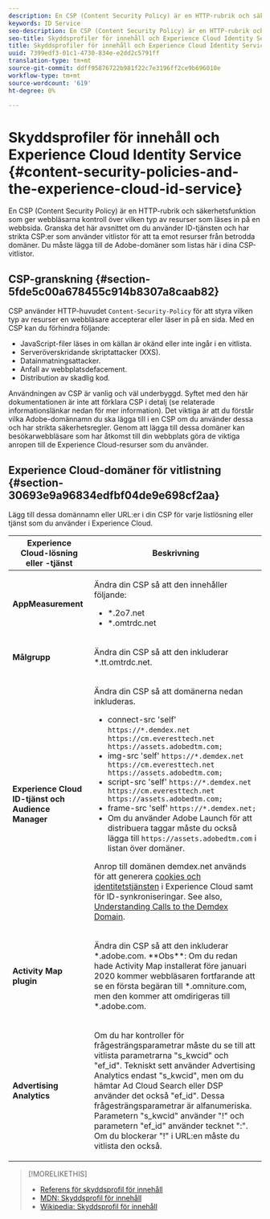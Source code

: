 ```yaml
---
description: En CSP (Content Security Policy) är en HTTP-rubrik och säkerhetsfunktion som ger webbläsarna kontroll över vilken typ av resurser som läses in på en webbsida. Granska det här avsnittet om du använder ID-tjänsten och har strikta CSP:er som använder vitlistor för att ta emot resurser från betrodda domäner. Du måste lägga till de Adobe-domäner som listas här i dina CSP-vitlistor.
keywords: ID Service
seo-description: En CSP (Content Security Policy) är en HTTP-rubrik och säkerhetsfunktion som ger webbläsarna kontroll över vilken typ av resurser som läses in på en webbsida. Granska det här avsnittet om du använder ID-tjänsten och har strikta CSP:er som använder vitlistor för att ta emot resurser från betrodda domäner. Du måste lägga till de Adobe-domäner som listas här i dina CSP-vitlistor.
seo-title: Skyddsprofiler för innehåll och Experience Cloud Identity Service
title: Skyddsprofiler för innehåll och Experience Cloud Identity Service
uuid: 7399edf3-01c1-4730-834e-e2dd2c5791ff
translation-type: tm+mt
source-git-commit: ddff95876722b981f22c7e3196ff2ce9b696010e
workflow-type: tm+mt
source-wordcount: '619'
ht-degree: 0%

---
```



# Skyddsprofiler för innehåll och Experience Cloud Identity Service {#content-security-policies-and-the-experience-cloud-id-service}

En CSP (Content Security Policy) är en HTTP-rubrik och säkerhetsfunktion som ger webbläsarna kontroll över vilken typ av resurser som läses in på en webbsida. Granska det här avsnittet om du använder ID-tjänsten och har strikta CSP:er som använder vitlistor för att ta emot resurser från betrodda domäner. Du måste lägga till de Adobe-domäner som listas här i dina CSP-vitlistor.

## CSP-granskning {#section-5fde5c00a678455c914b8307a8caab82}

CSP använder HTTP-huvudet `Content-Security-Policy` för att styra vilken typ av resurser en webbläsare accepterar eller läser in på en sida. Med en CSP kan du förhindra följande:

* JavaScript-filer läses in om källan är okänd eller inte ingår i en vitlista.
* Serveröverskridande skriptattacker (XXS).
* Datainmatningsattacker.
* Anfall av webbplatsdefacement.
* Distribution av skadlig kod.

Användningen av CSP är vanlig och väl underbyggd. Syftet med den här dokumentationen är inte att förklara CSP i detalj (se relaterade informationslänkar nedan för mer information). Det viktiga är att du förstår vilka Adobe-domännamn du ska lägga till i en CSP om du använder dessa och har strikta säkerhetsregler. Genom att lägga till dessa domäner kan besökarwebbläsare som har åtkomst till din webbplats göra de viktiga anropen till de Experience Cloud-resurser som du använder.

## Experience Cloud-domäner för vitlistning {#section-30693e9a96834edfbf04de9e698cf2aa}

Lägg till dessa domännamn eller URL:er i din CSP för varje listlösning eller tjänst som du använder i Experience Cloud.

<table id="table_EC9FC999A62D4B7A830CE73B0AB9EF3C"> 
 <thead> 
  <tr> 
   <th colname="col1" class="entry"> Experience Cloud-lösning eller -tjänst </th> 
   <th colname="col2" class="entry"> Beskrivning </th> 
  </tr> 
 </thead>
 <tbody> 
  <tr> 
   <td colname="col1"> <p> <b>AppMeasurement</b> </p> </td> 
   <td colname="col2"> <p>Ändra din CSP så att den innehåller följande: </p> <p> 
     <ul id="ul_7522AE83A03A4115A84DF5B32D6DD79B"> 
      <li id="li_AB1EC161FB154BEDA1BEFE76C8A38A90"> <span class="codeph"> *.2o7.net</span> </li> 
      <li id="li_4B12A283716746949201528CD6AF529E"> <span class="codeph"> *.omtrdc.net</span> </li> 
     </ul> </p> </td> 
  </tr> 
  <tr> 
   <td colname="col1"> <p> <b>Målgrupp</b> </p> </td> 
   <td colname="col2"> <p>Ändra din CSP så att den inkluderar <span class="codeph"> *.tt.omtrdc.net</span>. </p> </td> 
  </tr> 
  <tr> 
   <td colname="col1"> <p> <b>Experience Cloud ID-tjänst och Audience Manager</b> </p> </td> 
   <td colname="col2"> <p>Ändra din CSP så att domänerna nedan inkluderas.</p> 
   <p><ul>
   <li>connect-src 'self' <code>https://*.demdex.net https://cm.everesttech.net https://assets.adobedtm.com;</code></li>
   <li>img-src 'self' <code>https://*.demdex.net https://cm.everesttech.net https://assets.adobedtm.com;</code></li>
   <li>script-src 'self' <code>https://*.demdex.net https://cm.everesttech.net https://assets.adobedtm.com;</code></li>
   <li>frame-src 'self' <code>https://*.demdex.net;</code></li>
   <li>Om du använder Adobe Launch för att distribuera taggar måste du också lägga till <code>https://assets.adobedtm.com</code> i listan över domäner.</li></ul></p> <p>Anrop till domänen <span class="codeph"> demdex.net</span> används för att generera <a href="../introduction/cookies.md" format="dita" scope="local"> cookies och identitetstjänsten</a> i Experience Cloud samt för ID-synkroniseringar. See also, <a href="https://docs.adobe.com/content/help/en/audience-manager/user-guide/reference/demdex-calls.html" format="https" scope="external"> Understanding Calls to the Demdex Domain</a>. </p> </td> </tr> 
 <tr>
 <td colname="col1"> <p> <b>Activity Map plugin</b> </p> </td> 
 <td colname="col2"> <p>Ändra din CSP så att den inkluderar *.adobe.com. **Obs**: Om du redan hade Activity Map installerat före januari 2020 kommer webbläsaren fortfarande att se en första begäran till *.omniture.com, men den kommer att omdirigeras till *.adobe.com. </p></td> 
 </tr>
 <tr>
 <td colname="col1"> <p> <b>Advertising Analytics</b> </p> </td> 
 <td colname="col2"> <p>Om du har kontroller för frågesträngsparametrar måste du se till att vitlista parametrarna "s_kwcid" och "ef_id". Tekniskt sett använder Advertising Analytics endast "s_kwcid", men om du hämtar Ad Cloud Search eller DSP använder det också "ef_id". Dessa frågesträngsparametrar är alfanumeriska. Parametern "s_kwcid" använder "!" och parametern "ef_id" använder tecknet ":". Om du blockerar "!" i URL:en måste du vitlista den också.</p></td> 
 </tr>
 </tbody> 
</table>

>[!MORELIKETHIS]
>
>* [Referens för skyddsprofil för innehåll](https://content-security-policy.com/)
>* [MDN: Skyddsprofil för innehåll](https://developer.mozilla.org/en-US/docs/Web/HTTP/CSP)
>* [Wikipedia: Skyddsprofil för innehåll](https://en.wikipedia.org/wiki/Content_Security_Policy)

